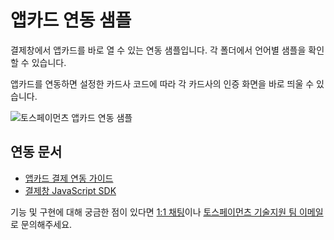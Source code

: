 # 앱카드 연동 샘플

결제창에서 앱카드를 바로 열 수 있는 연동 샘플입니다. 각 폴더에서 언어별 샘플을 확인할 수 있습니다.

앱카드를 연동하면 설정한 카드사 코드에 따라 각 카드사의 인증 화면을 바로 띄울 수 있습니다.

![토스페이먼츠 앱카드 연동 샘플](https://i.ibb.co/zrCwWK9/payment-direct-window.png)

## 연동 문서

- [앱카드 결제 연동 가이드](https://docs.tosspayments.com/guides/payment/integration-direct)
- [결제창 JavaScript SDK](https://docs.tosspayments.com/reference/js-sdk)

기능 및 구현에 대해 궁금한 점이 있다면 [1:1 채팅](https://discord.com/invite/VdkfJnknD9)이나 [토스페이먼츠 기술지원 팀 이메일](techsupport@tosspayments.com)로 문의해주세요.
